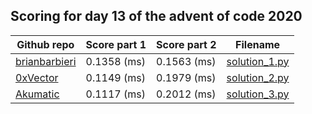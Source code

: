 ## Scoring for day 13 of the advent of code 2020
| Github repo | Score part 1 | Score part 2 | Filename |
| ------------- | ------------- | ------------- | ------------- |
| [brianbarbieri](https://github.com/brianbarbieri/adventofcode2020) | 0.1358 (ms) | 0.1563 (ms) | [solution_1.py](solutions/solution_1.py) |
| [0xVector](https://github.com/0xVector/AdventOfCode2020) | 0.1149 (ms) | 0.1979 (ms) | [solution_2.py](solutions/solution_2.py) |
| [Akumatic](https://github.com/Akumatic/Advent-of-Code) | 0.1117 (ms) | 0.2012 (ms) | [solution_3.py](solutions/solution_3.py) |
